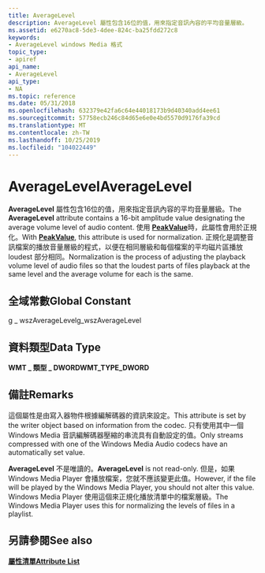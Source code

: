 ```yaml
---
title: AverageLevel
description: AverageLevel 屬性包含16位的值，用來指定音訊內容的平均音量層級。
ms.assetid: e6270ac8-5de3-4dee-824c-ba25fdd272c8
keywords:
- AverageLevel windows Media 格式
topic_type:
- apiref
api_name:
- AverageLevel
api_type:
- NA
ms.topic: reference
ms.date: 05/31/2018
ms.openlocfilehash: 632379e42fa6c64e44018173b9d40340add4ee61
ms.sourcegitcommit: 57758ecb246c84d65e6e0e4bd5570d9176fa39cd
ms.translationtype: MT
ms.contentlocale: zh-TW
ms.lasthandoff: 10/25/2019
ms.locfileid: "104022449"
---
```

# <a name="averagelevel"></a><span data-ttu-id="cd929-104">AverageLevel</span><span class="sxs-lookup"><span data-stu-id="cd929-104">AverageLevel</span></span>

<span data-ttu-id="cd929-105">**AverageLevel** 屬性包含16位的值，用來指定音訊內容的平均音量層級。</span><span class="sxs-lookup"><span data-stu-id="cd929-105">The **AverageLevel** attribute contains a 16-bit amplitude value designating the average volume level of audio content.</span></span> <span data-ttu-id="cd929-106">使用 [**PeakValue**](peakvalue.md)時，此屬性會用於正規化。</span><span class="sxs-lookup"><span data-stu-id="cd929-106">With [**PeakValue**](peakvalue.md), this attribute is used for normalization.</span></span> <span data-ttu-id="cd929-107">正規化是調整音訊檔案的播放音量層級的程式，以便在相同層級和每個檔案的平均磁片區播放 loudest 部分相同。</span><span class="sxs-lookup"><span data-stu-id="cd929-107">Normalization is the process of adjusting the playback volume level of audio files so that the loudest parts of files playback at the same level and the average volume for each is the same.</span></span>

## <a name="global-constant"></a><span data-ttu-id="cd929-108">全域常數</span><span class="sxs-lookup"><span data-stu-id="cd929-108">Global Constant</span></span>

<span data-ttu-id="cd929-109">g \_ wszAverageLevel</span><span class="sxs-lookup"><span data-stu-id="cd929-109">g\_wszAverageLevel</span></span>

## <a name="data-type"></a><span data-ttu-id="cd929-110">資料類型</span><span class="sxs-lookup"><span data-stu-id="cd929-110">Data Type</span></span>

<span data-ttu-id="cd929-111">**WMT \_ 類型 \_ DWORD**</span><span class="sxs-lookup"><span data-stu-id="cd929-111">**WMT\_TYPE\_DWORD**</span></span>

## <a name="remarks"></a><span data-ttu-id="cd929-112">備註</span><span class="sxs-lookup"><span data-stu-id="cd929-112">Remarks</span></span>

<span data-ttu-id="cd929-113">這個屬性是由寫入器物件根據編解碼器的資訊來設定。</span><span class="sxs-lookup"><span data-stu-id="cd929-113">This attribute is set by the writer object based on information from the codec.</span></span> <span data-ttu-id="cd929-114">只有使用其中一個 Windows Media 音訊編解碼器壓縮的串流具有自動設定的值。</span><span class="sxs-lookup"><span data-stu-id="cd929-114">Only streams compressed with one of the Windows Media Audio codecs have an automatically set value.</span></span>

<span data-ttu-id="cd929-115">**AverageLevel** 不是唯讀的。</span><span class="sxs-lookup"><span data-stu-id="cd929-115">**AverageLevel** is not read-only.</span></span> <span data-ttu-id="cd929-116">但是，如果 Windows Media Player 會播放檔案，您就不應該變更此值。</span><span class="sxs-lookup"><span data-stu-id="cd929-116">However, if the file will be played by the Windows Media Player, you should not alter this value.</span></span> <span data-ttu-id="cd929-117">Windows Media Player 使用這個來正規化播放清單中的檔案層級。</span><span class="sxs-lookup"><span data-stu-id="cd929-117">The Windows Media Player uses this for normalizing the levels of files in a playlist.</span></span>

## <a name="see-also"></a><span data-ttu-id="cd929-118">另請參閱</span><span class="sxs-lookup"><span data-stu-id="cd929-118">See also</span></span>

<dl> <dt>

[<span data-ttu-id="cd929-119">**屬性清單**</span><span class="sxs-lookup"><span data-stu-id="cd929-119">**Attribute List**</span></span>](attribute-list.md)
</dt> </dl>

 

 




